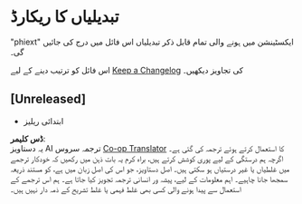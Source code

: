 <!--
CO_OP_TRANSLATOR_METADATA:
{
  "original_hash": "717861279bce77869bac890492f171b2",
  "translation_date": "2025-04-03T06:29:04+00:00",
  "source_file": "code\\09.UpdateSamples\\Aug\\vscode\\phiext\\CHANGELOG.md",
  "language_code": "ur"
}
-->
# تبدیلیاں کا ریکارڈ

"phiext" ایکسٹینشن میں ہونے والی تمام قابل ذکر تبدیلیاں اس فائل میں درج کی جائیں گی۔

اس فائل کو ترتیب دینے کے لیے [Keep a Changelog](http://keepachangelog.com/) کی تجاویز دیکھیں۔

## [Unreleased]

- ابتدائی ریلیز

**ڈس کلیمر**:  
یہ دستاویز AI ترجمہ سروس [Co-op Translator](https://github.com/Azure/co-op-translator) کا استعمال کرتے ہوئے ترجمہ کی گئی ہے۔ اگرچہ ہم درستگی کے لیے پوری کوشش کرتے ہیں، براہ کرم یہ بات ذہن میں رکھیں کہ خودکار ترجمے میں غلطیاں یا غیر درستیاں ہو سکتی ہیں۔ اصل دستاویز، جو اس کی اصل زبان میں ہے، کو مستند ذریعہ سمجھا جانا چاہیے۔ اہم معلومات کے لیے، پیشہ ور انسانی ترجمہ تجویز کیا جاتا ہے۔ ہم اس ترجمے کے استعمال سے پیدا ہونے والی کسی بھی غلط فہمی یا غلط تشریح کے ذمہ دار نہیں ہیں۔